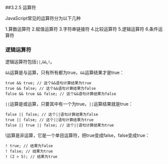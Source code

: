 ##3.2.5 运算符

JavaScript常见的运算符分为以下几种

1.算数运算符
2.赋值运算符
3.字符串链接符
4.比较运算符
5.逻辑运算符
6.条件运算符







### 逻辑运算符

逻辑运算符包括`||`,`&&`,`!`。

`&&`运算是与运算，只有所有都为true，`&&`运算结果才是true：

```
true && true; // 这个&&语句计算结果为true
true && false; // 这个&&语句计算结果为false
false && true && false; // 这个&&语句计算结果为false
```
`||`运算是或运算，只要其中有一个为true，`||`运算结果就是true：
```
false || false; // 这个||语句计算结果为false
true || false; // 这个||语句计算结果为true
false || true || false; // 这个||语句计算结果为true
```
!运算是非运算，它是一个单目运算符，把true变成false，false变成true：
```
! true; // 结果为false
! false; // 结果为true
! (2 > 5); // 结果为true
```